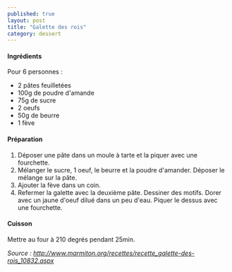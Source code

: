 ```yaml
---
published: true
layout: post
title: "Galette des rois"
category: dessert
---
```


#### Ingrédients
Pour 6 personnes :
- 2 pâtes feuilletées
- 100g de poudre d'amande
- 75g de sucre
- 2 oeufs
- 50g de beurre
- 1 fève

#### Préparation
1. Déposer une pâte dans un moule à tarte et la piquer avec une fourchette.
2. Mélanger le sucre, 1 oeuf, le beurre et la poudre d'amander. Déposer le mélange sur la pâte.
3. Ajouter la fève dans un coin.
4. Refermer la galette avec la deuxième pâte. Dessiner des motifs. Dorer avec un jaune d'oeuf dilué dans un peu d'eau. Piquer le dessus avec une fourchette.

#### Cuisson
Mettre au four à 210 degrés pendant 25min.

*Source : http://www.marmiton.org/recettes/recette_galette-des-rois_10832.aspx*
